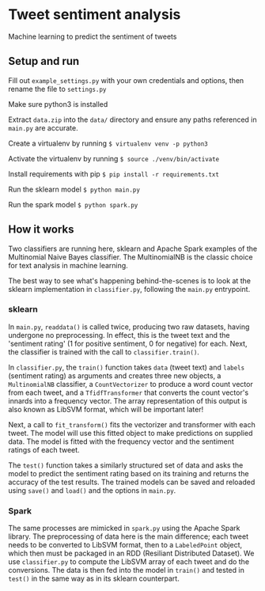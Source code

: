 # Tweet sentiment analysis

Machine learning to predict the sentiment of tweets

## Setup and run

Fill out `example_settings.py` with your own credentials and options, then rename the file to `settings.py`

Make sure python3 is installed

Extract `data.zip` into the `data/` directory and ensure any paths referenced in `main.py` are accurate.

Create a virtualenv by running
```$ virtualenv venv -p python3```

Activate the virtualenv by running 
```$ source ./venv/bin/activate```

Install requirements with pip
```$ pip install -r requirements.txt```

Run the sklearn model
```$ python main.py```

Run the spark model
```$ python spark.py```

## How it works

Two classifiers are running here, sklearn and Apache Spark examples of the Multinomial Naive Bayes classifier. The MultinomialNB is the classic choice for text analysis in machine learning. 

The best way to see what's happening behind-the-scenes is to look at the sklearn implementation in `classifier.py`, following the `main.py` entrypoint.

### sklearn

In `main.py`, `readdata()` is called twice, producing two raw datasets, having undergone no preprocessing. In effect, this is the tweet text and the 'sentiment rating' (1 for positive sentiment, 0 for negative) for each. Next, the classifier is trained with the call to `classifier.train()`. 

In `classifier.py`, the `train()` function takes `data` (tweet text) and `labels` (sentiment rating) as arguments and creates three new objects, a `MultinomialNB` classifier, a `CountVectorizer` to produce a word count vector from each tweet, and a `TfidfTransformer` that converts the count vector's innards into a frequency vector. The array representation of this output is also known as LibSVM format, which will be important later!

Next, a call to `fit_transform()` fits the vectorizer and transformer with each tweet. The model will use this fitted object to make predictions on supplied data. The model is fitted with the frequency vector and the sentiment ratings of each tweet.

The `test()` function takes a similarly structured set of data and asks the model to predict the sentiment rating based on its training and returns the accuracy of the test results. The trained models can be saved and reloaded using `save()` and `load()` and the options in `main.py`.

### Spark

The same processes are mimicked in `spark.py` using the Apache Spark library. The preprocessing of data here is the main difference; each tweet needs to be converted to LibSVM format, then to a `LabeledPoint` object, which then must be packaged in an RDD (Resiliant Distributed Dataset). We use `classifier.py` to compute the LibSVM array of each tweet and do the conversions. The data is then fed into the model in `train()` and tested in `test()` in the same way as in its sklearn counterpart.
